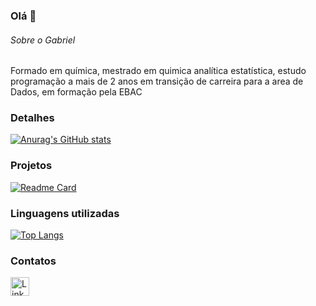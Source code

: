 ### Olá 👋

###### Sobre o Gabriel
Formado em química, mestrado em quimica analítica estatística, estudo programação a mais de 2 anos em transição de carreira para a area de Dados, em formação pela EBAC


### Detalhes

[![Anurag's GitHub stats](https://github-readme-stats.vercel.app/api?username=gmelfa&show_icons=true&theme=dark)](https://github.com/anuraghazra/github-readme-stats)

### Projetos

[![Readme Card](https://github-readme-stats.vercel.app/api/pin/?username=gmelfa&repo=projetos.github.io&theme=dark)](https://github.com/anuraghazra/github-readme-stats)


### Linguagens utilizadas

[![Top Langs](https://github-readme-stats.vercel.app/api/top-langs/?username=gmelfa&layout=compact)](https://github.com/anuraghazra/github-readme-stats)

### Contatos

[<img src='https://img.shields.io/badge/LinkedIn-0077B5?style=for-the-badge&logo=linkedin&logoColor=white' alt='Linkedin' height='30'>](https://www.linkedin.com/in/pedrobrocaldi/)
